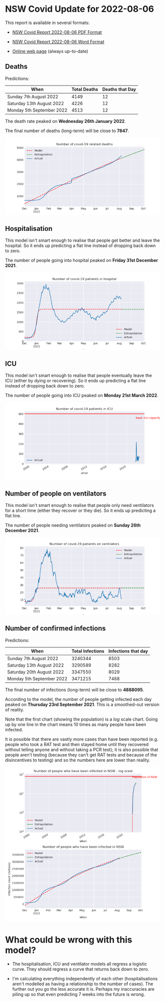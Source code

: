 # NSW Covid Update for 2022-08-06

This report is available in several formats:

- [NSW Covid Report 2022-08-06 PDF Format](https://github.com/solresol/yet-another-pandemic-prediction/raw/main/output/2022-08-06/nsw-covid-report-2022-08-06.pdf)

- [NSW Covid Report 2022-08-06 Word Format](https://github.com/solresol/yet-another-pandemic-prediction/raw/main/output/2022-08-06/nsw-covid-report-2022-08-06.docx)

- [Online web page](https://github.com/solresol/yet-another-pandemic-prediction/tree/main/output/README.md) (always up-to-date)

## Deaths

Predictions:

| When | Total Deaths | Deaths that Day |
| ---- | ------------ | --------------- |
| Sunday 7th August 2022 | 4149 | 12 |
| Saturday 13th August 2022 | 4226 | 12 |
| Monday 5th September 2022 | 4513 | 12 |

The death rate peaked on **Wednesday 26th January 2022**.

The final number of deaths (long-term) will
be close to **7847**.

![](2022-08-06/deaths.png)



## Hospitalisation

This model isn't smart enough to realise that people get better and leave the hospital.
So it ends up predicting a flat line instead of dropping back down to zero.

The number of people going into hospital peaked on **Friday 31st December 2021**.

![](2022-08-06/hospitalisation.png)

## ICU

This model isn't smart enough to realise that people eventually leave the ICU
(either by dying or recovering).
So it ends up predicting a flat line instead of dropping back down to zero.

The number of people going into ICU peaked on **Monday 21st March 2022**.

![](2022-08-06/icu.png)

## Number of people on ventilators

This model isn't smart enough to realise that people only need ventilators for
a short time (either they recover or they die). So it ends up predicting a flat line.

The number of people needing ventilators peaked on **Sunday 26th December 2021**.

![](2022-08-06/ventilators.png)

## Number of confirmed infections

Predictions:

| When | Total Infections | Infections that day |
| ---- | ------------ | --------------- |
| Sunday 7th August 2022 | 3240344 | 8503 |
| Saturday 13th August 2022 | 3290589 | 8282 |
| Saturday 20th August 2022 | 3347550 | 8029 |
| Monday 5th September 2022 | 3471215 | 7468 |

The final number of infections (long-term) will
be close to **4888095**.


According to the model, the number of people getting infected each day peaked on **Thursday 23rd September 2021**. This is a smoothed-out version of reality.

Note that the first chart (showing the population) is a *log* scale chart. Going up by one line in the chart means 10 times as many people have been infected. 

It is possible that there are vastly more cases than have been
reported (e.g. people who took a RAT test and then stayed home until
they recovered without telling anyone and without taking a PCR test);
it is also possible that people aren't testing (because they can't get
RAT tests and because of the disincentives to testing) and so the
numbers here are lower than reality.


![](2022-08-06/infection.png)



# What could be wrong with this model?

- The hospitalisation, ICU and ventilator models all regress a logistic curve. They
should regress a curve that returns back down to zero.

- I'm calculating everything independently of each other (hospitalisations aren't modelled as having a relationship to the number of cases). The further out you go the less accurate it is. Perhaps my inaccuracies are piling up so that even predicting 7 weeks into the future is wrong.

